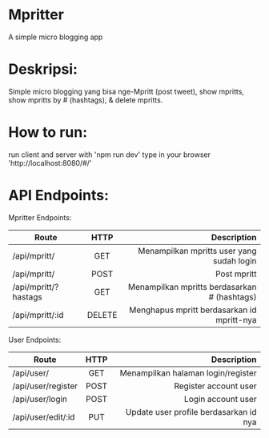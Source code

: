 # Mpritter
A simple micro blogging app

# Deskripsi:
Simple micro blogging yang bisa nge-Mpritt (post tweet), show mpritts, show mpritts by # (hashtags), & delete mpritts.

# How to run:
run client and server with 'npm run dev'
type in your browser 'http://localhost:8080/#/'

# API Endpoints:
Mpritter Endpoints:

| Route | HTTP | Description |
| ----- |:----:| -----------:|
|/api/mpritt/|GET|Menampilkan mpritts user yang sudah login|
|/api/mpritt/|POST|Post mpritt|
|/api/mpritt/?hastags|GET|Menampilkan mpritts berdasarkan # (hashtags)|
|/api/mpritt/:id|DELETE|Menghapus mpritt berdasarkan id mpritt-nya|


User Endpoints:

| Route | HTTP | Description |
| ----- |:----:| -----------:|
|/api/user/|GET|Menampilkan halaman login/register|
|/api/user/register|POST|Register account user|
|/api/user/login|POST|Login account user|
|/api/user/edit/:id|PUT|Update user profile berdasarkan id nya|

